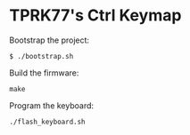 # TPRK77's Ctrl Keymap #

Bootstrap the project:

```
$ ./bootstrap.sh
```

Build the firmware:

```
make
```

Program the keyboard:

```
./flash_keyboard.sh
```
